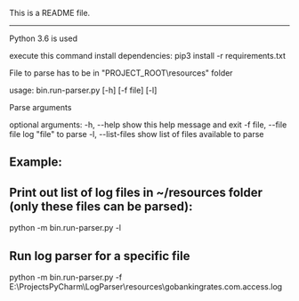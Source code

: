 This is a README file.

----------------------------------------
Python 3.6 is used

execute this command install dependencies:
pip3 install -r requirements.txt

File to parse has to be in "PROJECT_ROOT\resources\" folder

usage: bin.run-parser.py [-h] [-f file] [-l]

Parse arguments

optional arguments:
  -h, --help            show this help message and exit
  -f file, --file file  log "file" to parse
  -l, --list-files      show list of files available to parse

Example:
---------------
## Print out list of log files in ~/resources folder (only these files can be parsed):
python -m bin.run-parser.py -l

## Run log parser for a specific file
python -m bin.run-parser.py -f E:\ProjectsPyCharm\LogParser\resources\gobankingrates.com.access.log